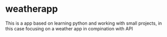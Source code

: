# weatherapp
This is a app based on learning python and working with small projects, in this case focusing on a weather app in compination with API
